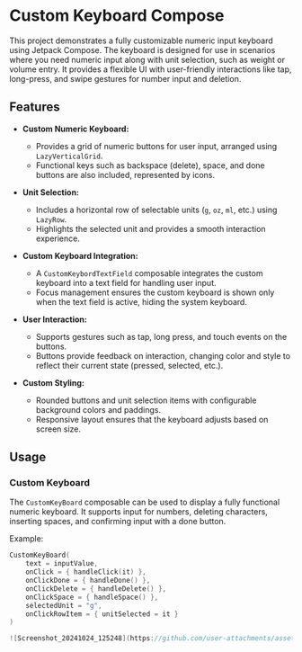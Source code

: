 # Custom Keyboard Compose

This project demonstrates a fully customizable numeric input keyboard using Jetpack Compose. The keyboard is designed for use in scenarios where you need numeric input along with unit selection, such as weight or volume entry. It provides a flexible UI with user-friendly interactions like tap, long-press, and swipe gestures for number input and deletion.

## Features

- **Custom Numeric Keyboard:**
  - Provides a grid of numeric buttons for user input, arranged using `LazyVerticalGrid`.
  - Functional keys such as backspace (delete), space, and done buttons are also included, represented by icons.
  
- **Unit Selection:**
  - Includes a horizontal row of selectable units (`g`, `oz`, `ml`, etc.) using `LazyRow`.
  - Highlights the selected unit and provides a smooth interaction experience.

- **Custom Keyboard Integration:**
  - A `CustomKeybordTextField` composable integrates the custom keyboard into a text field for handling user input.
  - Focus management ensures the custom keyboard is shown only when the text field is active, hiding the system keyboard.

- **User Interaction:**
  - Supports gestures such as tap, long press, and touch events on the buttons.
  - Buttons provide feedback on interaction, changing color and style to reflect their current state (pressed, selected, etc.).
  
- **Custom Styling:**
  - Rounded buttons and unit selection items with configurable background colors and paddings.
  - Responsive layout ensures that the keyboard adjusts based on screen size.

## Usage

### Custom Keyboard

The `CustomKeyBoard` composable can be used to display a fully functional numeric keyboard. It supports input for numbers, deleting characters, inserting spaces, and confirming input with a done button.

Example:
```kotlin
CustomKeyBoard(
    text = inputValue, 
    onClick = { handleClick(it) }, 
    onClickDone = { handleDone() }, 
    onClickDelete = { handleDelete() }, 
    onClickSpace = { handleSpace() },
    selectedUnit = "g",
    onClickRowItem = { unitSelected = it }
)

![Screenshot_20241024_125248](https://github.com/user-attachments/assets/da08b376-952a-4621-85c3-5c175ba869d2)


